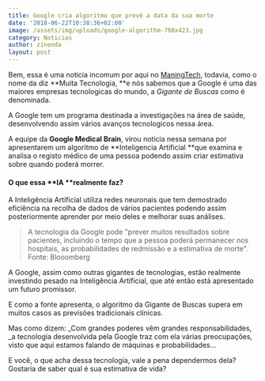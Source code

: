 ```yaml
---
title: Google cria algoritmo que prevê a data da sua morte
date: '2018-06-22T10:38:36+02:00'
image: /assets/img/uploads/google-algorithm-768x423.jpg
category: Noticias
author: zinenda
layout: post
---
```

Bem, essa é uma noticia incomum por aqui no [ManingTech](/), todavia, como o nome da diz **Muita Tecnologia, **e nós sabemos que a Google é uma das maiores empresas tecnologicas do mundo, a _Gigante de Buscas_ como é denominada.

A Google tem um programa destinada a investigações na área de saúde, desenvolvendo assim vários avanços tecnologicos nessa área.

A equipe da **Google Medical Brain**, virou noticia nessa semana por apresentarem um algoritmo de **Inteligencia Artificial **que examina e analisa o registo médico de uma pessoa podendo assim criar estimativa sobre quando poderá morrer.

#### O que essa **IA **realmente faz?

A Inteligência Artificial utiliza redes neuronais que tem demostrado eficiência na recolha de dados de vários pacientes podendo assim posteriormente aprender por meio deles e melhorar suas análises.

> A tecnologia da Google pode "prever muitos resultados sobre pacientes, incluindo o tempo que a pessoa poderá permanecer nos hospitais, as probabilidades de redmissão e a estimativa de morte". Fonte: Blooomberg

A Google, assim como outras gigantes de tecnologias, estão realmente investindo pesado na Inteligência Artificial, que até então está apresentado um futuro promissor.

E como a fonte apresenta, o algoritmo da Gigante de Buscas supera em muitos casos as previsões tradicionais clínicas.

Mas como dizem: _Com grandes poderes vêm grandes responsabilidades, _a tecnologia desenvolvida pela Google traz com ela várias preocupações, visto que aqui estamos falando de máquinas e probabilidades...

E você, o que acha dessa tecnologia, vale a pena dependermos dela? Gostaria de saber qual é sua estimativa de vida?
